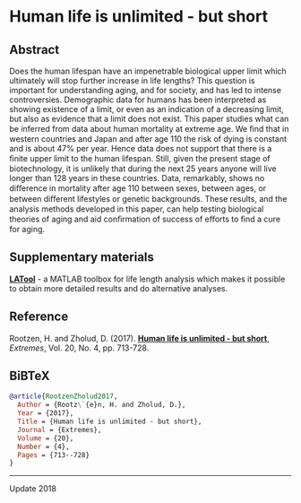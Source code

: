 # Human life is unlimited - but short

## Abstract
Does the human lifespan have an impenetrable biological upper limit which ultimately will stop further increase in life lengths? This question is important for understanding aging, and for society,
and has led to intense controversies. Demographic data for humans has been interpreted as showing existence of a limit, or even as an indication of a decreasing limit, but also as evidence that a limit
does not exist. This paper studies what can be inferred from data about human mortality at extreme age. We ﬁnd that in western countries and Japan and after age 110 the risk of dying is
constant and is about 47% per year. Hence data does not support that there is a ﬁnite upper limit to the human lifespan. Still, given the present stage of biotechnology, it is unlikely that during the
next 25 years anyone will live longer than 128 years in these countries. Data, remarkably, shows no diﬀerence in mortality after age 110 between sexes, between ages, or between diﬀerent lifestyles
or genetic backgrounds. These results, and the analysis methods developed in this paper, can help testing biological theories of aging and aid conﬁrmation of success of eﬀorts to ﬁnd a cure for aging.

## Supplementary materials
[**LATool**](https://github.com/OGCJN/Human-life-is-unlimited---but-short/tree/master/Supplementary%20Materials/LATool/) - a MATLAB toolbox for life length analysis which makes it possible to obtain more detailed results and do alternative analyses.

## Reference
Rootzen, H. and Zholud, D. (2017). [**Human life is unlimited - but short**](http://www.zholud.com/articles/Human-life-is-unlimited-but-short.pdf), *Extremes*, Vol. 20, No. 4, pp. 713-728.

## BiBTeX

``` BiBTeX
@article{RootzenZholud2017,
  Author = {Rootz\`{e}n, H. and Zholud, D.},
  Year = {2017},
  Title = {Human life is unlimited - but short},
  Journal = {Extremes},
  Volume = {20},
  Number = {4},
  Pages = {713--728}
}
``` 

---
Update 2018

